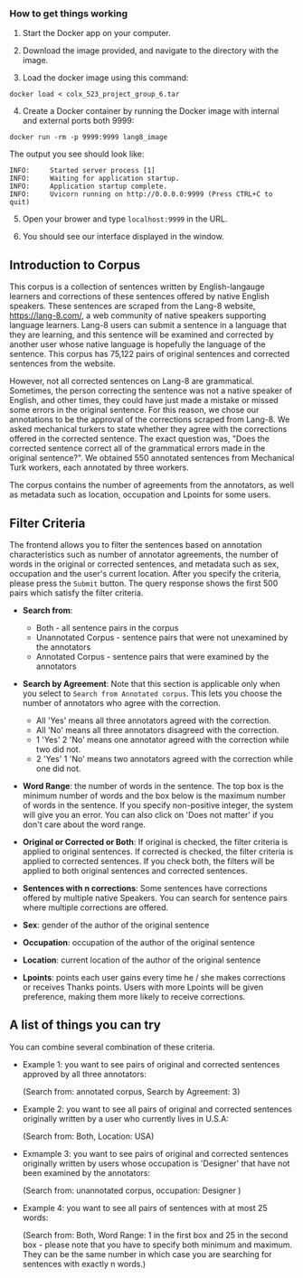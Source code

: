 ### How to get things working

1. Start the Docker app on your computer.

2. Download the image provided, and navigate to the directory with the image.

3. Load the docker image using this command: 

`docker load < colx_523_project_group_6.tar`

4. Create a Docker container by running the Docker image with internal and external ports both 9999:

`docker run -rm -p 9999:9999 lang8_image`

The output you see should look like:

``` 
INFO:     Started server process [1]
INFO:     Waiting for application startup.
INFO:     Application startup complete.
INFO:     Uvicorn running on http://0.0.0.0:9999 (Press CTRL+C to quit)
```

5. Open your brower and type `localhost:9999` in the URL. 

6. You should see our interface displayed in the window.

## Introduction to Corpus

This corpus is a collection of sentences written by English-langauge learners and corrections of these sentences offered by native English speakers. These sentences are scraped from the Lang-8 website, https://lang-8.com/, a web community of native speakers supporting language learners. Lang-8 users can submit a sentence in a language that they are learning, and this sentence will be examined and corrected by another user whose native language is hopefully the language of the sentence. This corpus has 75,122 pairs of original sentences and corrected sentences from the website. 

However, not all corrected sentences on Lang-8 are grammatical. Sometimes, the person correcting the sentence was not a native speaker of English, and other times, they could have just made a mistake or missed some errors in the original sentence. For this reason, we chose our annotations to be the approval of the corrections scraped from Lang-8. We asked mechanical turkers to state whether they agree with the corrections offered in the corrected sentence. The exact question was, "Does the corrected sentence correct all of the grammatical errors made in the original sentence?". We obtained 550 annotated sentences from Mechanical Turk workers, each annotated by three workers. 

The corpus contains the number of agreements from the annotators, as well as metadata such as location, occupation and Lpoints for some users. 

## Filter Criteria

The frontend allows you to filter the sentences based on annotation characteristics such as number of annotator agreements, the number of words in the original or corrected sentences, and metadata such as sex, occupation and the user's current location. After you specify the criteria, please press the `Submit` button. The query response shows the first 500 pairs which satisfy the filter criteria. 

- **Search from**: 
  
  - Both - all sentence pairs in the corpus 
  - Unannotated Corpus - sentence pairs that were not unexamined by the annotators
  - Annotated Corpus - sentence pairs that were examined by the annotators
  

- **Search by Agreement**: Note that this section is applicable only when you select to `Search from Annotated corpus`. This lets you choose the number of annotators who agree with the correction. 
  - All 'Yes' means all three annotators agreed with the correction.
  - All 'No' means all three annotators disagreed with the correction.
  - 1 'Yes' 2 'No' means one annotator agreed with the correction while two did not.
  - 2 'Yes' 1 'No' means two annotators agreed with the correction while one did not. 

- **Word Range**: the number of words in the sentence. The top box is the minimum number of words and the box below is the maximum number of words in the sentence. 
  If you specify non-positive integer, the system will give you an error. You can also click on 'Does not matter' if you don't care about the word range. 

- **Original or Corrected or Both**: If original is checked, the filter criteria is applied to original sentences. If corrected is checked, the filter criteria is applied to corrected sentences. 
  If you check both, the filters will be applied to both original sentences and corrected sentences. 

- **Sentences with n corrections**: Some sentences have corrections offered by multiple native Speakers. You can search for sentence pairs where multiple corrections are offered. 

- **Sex**: gender of the author of the original sentence

- **Occupation**: occupation of the author of the original sentence

- **Location**: current location of the author of the original sentence

- **Lpoints**: points each user gains every time he / she makes corrections or receives Thanks points. Users with more Lpoints will be given preference, making them more likely to receive corrections. 

## A list of things you can try

You can combine several combination of these criteria.

- Example 1: you want to see pairs of original and corrected sentences approved by all three annotators:

    (Search from: annotated corpus, Search by Agreement: 3)

- Example 2: you want to see all pairs of original and corrected sentences originally written by a user who currently lives in U.S.A:
    
    (Search from: Both, Location: USA)
    
- Exmample 3: you want to see pairs of original and corrected sentences originally written by users whose occupation is 'Designer' that have not been examined by the annotators:
    
    (Search from: unannotated corpus, occupation: Designer )
    
- Example 4: you want to see all pairs of sentences with at most 25 words:

    (Search from: Both, Word Range: 1 in the first box and 25 in the second box - please note that you have to specify both minimum and maximum. 
     They can be the same number in which case you are searching for sentences with exactly n words.)


